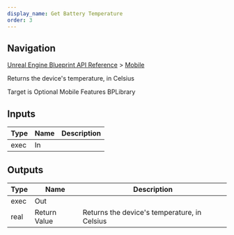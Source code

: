 ```yaml
---
display_name: Get Battery Temperature
order: 3
---
```

## Navigation

[Unreal Engine Blueprint API Reference](https://dev.epicgames.com/documentation/en-us/unreal-engine/BlueprintAPI) > [Mobile](https://dev.epicgames.com/documentation/en-us/unreal-engine/BlueprintAPI/Mobile)

Returns the device's temperature, in Celsius

Target is Optional Mobile Features BPLibrary

## Inputs

| Type | Name | Description |
| --- | --- | --- |
| exec | In |  |

## Outputs

| Type | Name | Description |
| --- | --- | --- |
| exec | Out |  |
| real | Return Value | Returns the device's temperature, in Celsius |
